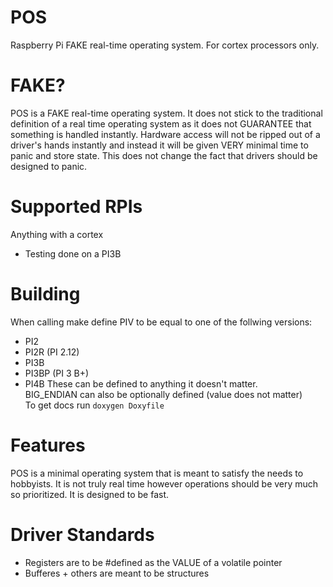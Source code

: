# POS
Raspberry Pi FAKE real-time operating system. For cortex processors only.

# FAKE?
POS is a FAKE real-time operating system. It does not stick to the traditional definition of a real time operating system as it does not GUARANTEE that something is handled instantly. Hardware access will not be ripped out of a driver's hands instantly and instead it will be given VERY minimal time to panic and store state. This does not change the fact that drivers should be designed to panic. 

# Supported RPIs
Anything with a cortex
- Testing done on a PI3B

# Building
When calling make define PIV to be equal to one of the follwing versions:  
* PI2
* PI2R (PI 2.12)
* PI3B
* PI3BP (PI 3 B+)
* PI4B
These can be defined to anything it doesn't matter.  
BIG_ENDIAN can also be optionally defined (value does not matter)  
To get docs run ```doxygen Doxyfile```

# Features
POS is a minimal operating system that is meant to satisfy the needs to hobbyists. It is not truly real time however operations should be very much so prioritized. It is designed to be fast.

# Driver Standards
* Registers are to be #defined as the VALUE of a volatile pointer
* Bufferes + others are meant to be structures